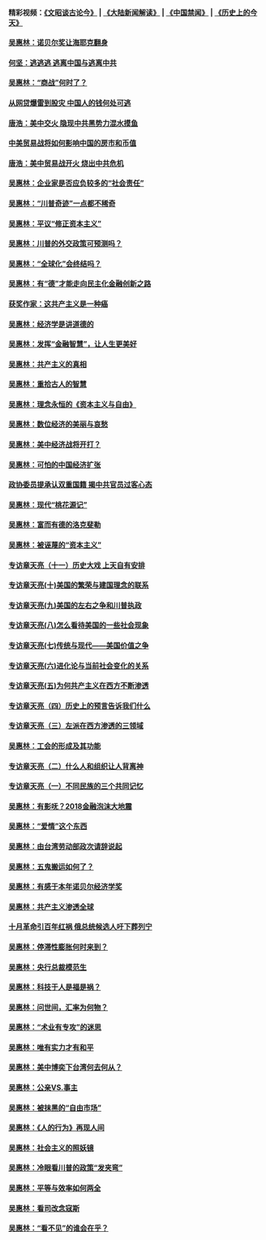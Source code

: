 #### 精彩视频：[《文昭谈古论今》](https://github.com/gfw-breaker/wenzhao/blob/master/README.md?t=12111531) | [《大陆新闻解读》](https://github.com/gfw-breaker/ntdtv-comedy/blob/master/README.md?t=12111531) | [《中国禁闻》](https://github.com/gfw-breaker/ntdtv-news/blob/master/README.md?t=12111531) | [《历史上的今天》](https://github.com/gfw-breaker/today-in-history/blob/master/README.md?t=12111531) 

#### [吴惠林：诺贝尔奖让海耶克翻身](../pages/nsc423/n10890049.md?t=12111531) 

#### [何坚：逃逃逃 逃离中国与逃离中共](../pages/nsc423/n10592891.md?t=12111531) 

#### [吴惠林：“商战”何时了？](../pages/nsc423/n10573558.md?t=12111531) 

#### [从网贷爆雷到股灾 中国人的钱何处可逃](../pages/nsc423/n10572800.md?t=12111531) 

#### [唐浩：美中交火 隐现中共黑势力混水摸鱼](../pages/nsc423/n10544040.md?t=12111531) 

#### [中美贸易战将如何影响中国的房市和币值](../pages/nsc423/n10543697.md?t=12111531) 

#### [唐浩：美中贸易战开火 烧出中共危机](../pages/nsc423/n10540126.md?t=12111531) 

#### [吴惠林：企业家是否应负较多的“社会责任”](../pages/nsc423/n10535022.md?t=12111531) 

#### [吴惠林：“川普奇迹”一点都不稀奇](../pages/nsc423/n10512808.md?t=12111531) 

#### [吴惠林：平议“修正资本主义”](../pages/nsc423/n10495724.md?t=12111531) 

#### [吴惠林：川普的外交政策可预测吗？](../pages/nsc423/n10462387.md?t=12111531) 

#### [吴惠林：“全球化”会终结吗？](../pages/nsc423/n10452838.md?t=12111531) 

#### [吴惠林：有“德”才能走向民主化金融创新之路](../pages/nsc423/n10432292.md?t=12111531) 

#### [获奖作家：这共产主义是一种癌](../pages/nsc423/n10431541.md?t=12111531) 

#### [吴惠林：经济学是讲道德的](../pages/nsc423/n10398014.md?t=12111531) 

#### [吴惠林：发挥“金融智慧”，让人生更美好](../pages/nsc423/n10375019.md?t=12111531) 

#### [吴惠林：共产主义的真相](../pages/nsc423/n10351394.md?t=12111531) 

#### [吴惠林：重拾古人的智慧](../pages/nsc423/n10337691.md?t=12111531) 

#### [吴惠林：理念永恒的《资本主义与自由》](../pages/nsc423/n10316274.md?t=12111531) 

#### [吴惠林：数位经济的美丽与哀愁](../pages/nsc423/n10292946.md?t=12111531) 

#### [吴惠林：美中经济战将开打？](../pages/nsc423/n10258825.md?t=12111531) 

#### [吴惠林：可怕的中国经济扩张](../pages/nsc423/n10219147.md?t=12111531) 

#### [政协委员提承认双重国籍 揭中共官员过客心态](../pages/nsc423/n10208809.md?t=12111531) 

#### [吴惠林：现代“桃花源记”](../pages/nsc423/n10185234.md?t=12111531) 

#### [吴惠林：富而有德的洛克斐勒](../pages/nsc423/n10142264.md?t=12111531) 

#### [吴惠林：被诬蔑的“资本主义”](../pages/nsc423/n10124816.md?t=12111531) 

#### [专访章天亮（十一）历史大戏 上天自有安排](../pages/nsc423/n10094905.md?t=12111531) 

#### [专访章天亮(十)美国的繁荣与建国理念的联系](../pages/nsc423/n10094899.md?t=12111531) 

#### [专访章天亮(九)美国的左右之争和川普执政](../pages/nsc423/n10094889.md?t=12111531) 

#### [专访章天亮(八)怎么看待美国的一些社会现象](../pages/nsc423/n10094857.md?t=12111531) 

#### [专访章天亮(七)传统与现代——美国价值之争](../pages/nsc423/n10093140.md?t=12111531) 

#### [专访章天亮(六)进化论与当前社会变化的关系](../pages/nsc423/n10092036.md?t=12111531) 

#### [专访章天亮(五)为何共产主义在西方不断渗透](../pages/nsc423/n10083620.md?t=12111531) 

#### [专访章天亮（四）历史上的预言告诉我们什么](../pages/nsc423/n10083606.md?t=12111531) 

#### [专访章天亮（三）左派在西方渗透的三领域](../pages/nsc423/n10081115.md?t=12111531) 

#### [吴惠林：工会的形成及其功能](../pages/nsc423/n10080633.md?t=12111531) 

#### [专访章天亮（二）什么人和组织让人背离神](../pages/nsc423/n10076637.md?t=12111531) 

#### [专访章天亮（一）不同民族的三个共同记忆](../pages/nsc423/n10074188.md?t=12111531) 

#### [吴惠林：有影呒？2018金融泡沫大地震](../pages/nsc423/n10040534.md?t=12111531) 

#### [吴惠林：“爱情”这个东西](../pages/nsc423/n10019423.md?t=12111531) 

#### [吴惠林：由台湾劳动部政次请辞说起](../pages/nsc423/n9979679.md?t=12111531) 

#### [吴惠林：五鬼搬运如何了？](../pages/nsc423/n9925338.md?t=12111531) 

#### [吴惠林：有感于本年诺贝尔经济学奖](../pages/nsc423/n9871883.md?t=12111531) 

#### [吴惠林：共产主义渗透全球](../pages/nsc423/n9812748.md?t=12111531) 

#### [十月革命引百年红祸 俄总统候选人吁下葬列宁](../pages/nsc423/n9810182.md?t=12111531) 

#### [吴惠林：停滞性膨胀何时来到？](../pages/nsc423/n9764136.md?t=12111531) 

#### [吴惠林：央行总裁模范生](../pages/nsc423/n9728134.md?t=12111531) 

#### [吴惠林：科技于人是福是祸？](../pages/nsc423/n9672982.md?t=12111531) 

#### [吴惠林：问世间，汇率为何物？](../pages/nsc423/n9621788.md?t=12111531) 

#### [吴惠林：“术业有专攻”的迷思](../pages/nsc423/n9580363.md?t=12111531) 

#### [吴惠林：唯有实力才有和平](../pages/nsc423/n9529599.md?t=12111531) 

#### [吴惠林：美中博奕下台湾何去何从？](../pages/nsc423/n9483598.md?t=12111531) 

#### [吴惠林：公亲VS.事主](../pages/nsc423/n9425637.md?t=12111531) 

#### [吴惠林：被抹黑的“自由市场”](../pages/nsc423/n9351545.md?t=12111531) 

#### [吴惠林：《人的行为》再现人间](../pages/nsc423/n9296339.md?t=12111531) 

#### [吴惠林：社会主义的照妖镜](../pages/nsc423/n9243460.md?t=12111531) 

#### [吴惠林：冷眼看川普的政策“发夹弯”](../pages/nsc423/n9120684.md?t=12111531) 

#### [吴惠林：平等与效率如何两全](../pages/nsc423/n9075430.md?t=12111531) 

#### [吴惠林：看司改念寇斯](../pages/nsc423/n9024915.md?t=12111531) 

#### [吴惠林：“看不见”的谁会在乎？](../pages/nsc423/n8977488.md?t=12111531) 

